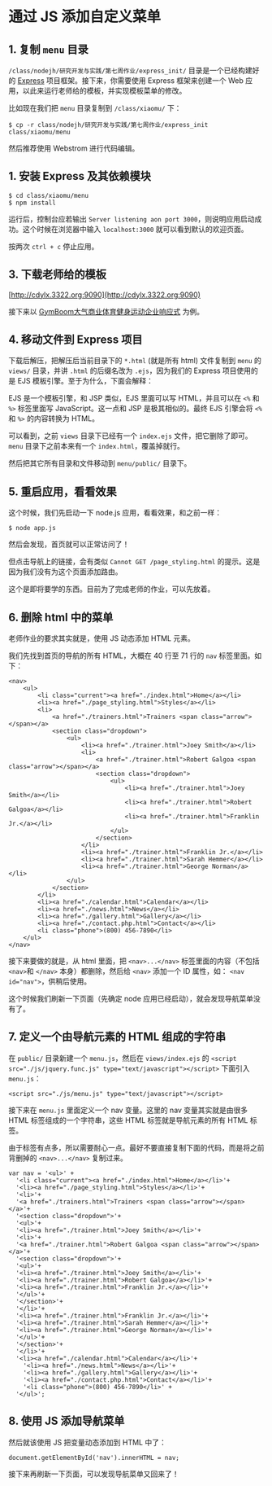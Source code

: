 # 通过 JS 添加自定义菜单

## 1. 复制 `menu` 目录

`/class/nodejh/研究开发与实践/第七周作业/express_init/` 目录是一个已经构建好的 [Express](http://www.expressjs.com.cn/) 项目框架。接下来，你需要使用 Express 框架来创建一个 Web 应用，以此来运行老师给的模板，并实现模板菜单的修改。

比如现在我们把 `menu` 目录复制到 `/class/xiaomu/` 下：

```
$ cp -r class/nodejh/研究开发与实践/第七周作业/express_init class/xiaomu/menu
```

然后推荐使用 Webstrom 进行代码编辑。

## 1. 安装 Express 及其依赖模块


```
$ cd class/xiaomu/menu
$ npm install 
```

运行后，控制台应若输出 `Server listening aon port 3000`，则说明应用启动成功。这个时候在浏览器中输入 `localhost:3000` 就可以看到默认的欢迎页面。

按两次 `ctrl + c` 停止应用。

## 3. 下载老师给的模板

[http://cdylx.3322.org:9090](http://cdylx.3322.org:9090)

接下来以 [GymBoom大气商业体育健身运动企业响应式](http://cdylx.3322.org:9090/GymBoom_Bootstrap/index.html) 为例。

## 4. 移动文件到 Express 项目

下载后解压，把解压后当前目录下的 `*.html` (就是所有 html) 文件复制到 `menu` 的 `views/` 目录，并讲 `.html` 的后缀名改为 `.ejs`，因为我们的 Express 项目使用的是 EJS 模板引擎。至于为什么，下面会解释：

EJS 是一个模板引擎，和 JSP 类似，EJS 里面可以写 HTML，并且可以在 `<%` 和 `%>` 标签里面写 JavaScript。这一点和 JSP 是极其相似的。最终 EJS 引擎会将  `<%` 和 `%>` 的内容转换为 HTML。

可以看到，之前 `views` 目录下已经有一个 `index.ejs` 文件，把它删除了即可。`menu` 目录下之前本来有一个 `index.html`，覆盖掉就行。 

然后把其它所有目录和文件移动到 `menu/public/` 目录下。

## 5. 重启应用，看看效果

这个时候，我们先启动一下 node.js 应用，看看效果，和之前一样：

```
$ node app.js
```

然后会发现，首页就可以正常访问了！

但点击导航上的链接，会有类似 `Cannot GET /page_styling.html` 的提示。这是因为我们没有为这个页面添加路由。

这个是即将要学的东西。目前为了完成老师的作业，可以先放着。

## 6. 删除 html 中的菜单

老师作业的要求其实就是，使用 JS 动态添加 HTML 元素。

我们先找到首页的导航的所有 HTML，大概在 40 行至 71 行的 `nav` 标签里面。如下：

```
<nav>
	<ul>
		<li class="current"><a href="./index.html">Home</a></li>
		<li><a href="./page_styling.html">Styles</a></li>
		<li>
			<a href="./trainers.html">Trainers <span class="arrow"></span></a>
			<section class="dropdown">
				<ul>
					<li><a href="./trainer.html">Joey Smith</a></li>
					<li>
						<a href="./trainer.html">Robert Galgoa <span class="arrow"></span></a>
						<section class="dropdown">
							<ul>
								<li><a href="./trainer.html">Joey Smith</a></li>
								<li><a href="./trainer.html">Robert Galgoa</a></li>
								<li><a href="./trainer.html">Franklin Jr.</a></li>
							</ul>
						</section>
					</li>
					<li><a href="./trainer.html">Franklin Jr.</a></li>
					<li><a href="./trainer.html">Sarah Hemmer</a></li>
					<li><a href="./trainer.html">George Norman</a></li>
				</ul>
			</section>
		</li>
		<li><a href="./calendar.html">Calendar</a></li>
		<li><a href="./news.html">News</a></li>
		<li><a href="./gallery.html">Gallery</a></li>
		<li><a href="./contact.php.html">Contact</a></li>
		<li class="phone">(800) 456-7890</li>
	</ul>
</nav>
```


接下来要做的就是，从 html 里面，把 `<nav>...</nav>` 标签里面的内容（不包括`<nav>`和  `</nav>` 本身）都删除，然后给 `<nav>` 添加一个 ID 属性，如： `<nav id="nav">`，供稍后使用。

这个时候我们刷新一下页面（先确定 node 应用已经启动），就会发现导航菜单没有了。

## 7. 定义一个由导航元素的 HTML 组成的字符串



在 `public/` 目录新建一个 `menu.js`，然后在 `views/index.ejs` 的 `<script src="./js/jquery.func.js" type="text/javascript"></script>` 下面引入 `menu.js`：

```
<script src="./js/menu.js" type="text/javascript"></script>
```
接下来在 `menu.js` 里面定义一个 nav 变量。这里的 nav 变量其实就是由很多 HTML 标签组成的一个字符串，这些 HTML 标签就是导航元素的所有 HTML 标签。

由于标签有点多，所以需要耐心一点。最好不要直接复制下面的代码，而是将之前背删掉的 `<nav>...</nav>` 复制过来。

```
var nav = '<ul>' +
  '<li class="current"><a href="./index.html">Home</a></li>'+
  '<li><a href="./page_styling.html">Styles</a></li>'+
  '<li>'+
  '<a href="./trainers.html">Trainers <span class="arrow"></span></a>'+
  '<section class="dropdown">'+
  '<ul>'+
  '<li><a href="./trainer.html">Joey Smith</a></li>'+
  '<li>'+
  '<a href="./trainer.html">Robert Galgoa <span class="arrow"></span></a>'+
  '<section class="dropdown">'+
  '<ul>'+
  '<li><a href="./trainer.html">Joey Smith</a></li>'+
  '<li><a href="./trainer.html">Robert Galgoa</a></li>'+
  '<li><a href="./trainer.html">Franklin Jr.</a></li>'+
  '</ul>'+
  '</section>'+
  '</li>'+
  '<li><a href="./trainer.html">Franklin Jr.</a></li>'+
  '<li><a href="./trainer.html">Sarah Hemmer</a></li>'+
  '<li><a href="./trainer.html">George Norman</a></li>'+
  '</ul>'+
  '</section>'+
  '</li>'+
  '<li><a href="./calendar.html">Calendar</a></li>'+
    '<li><a href="./news.html">News</a></li>'+
    '<li><a href="./gallery.html">Gallery</a></li>'+
    '<li><a href="./contact.php.html">Contact</a></li>'+
    '<li class="phone">(800) 456-7890</li>' +
  '</ul>';
```

## 8. 使用 JS 添加导航菜单

然后就该使用 JS 把变量动态添加到 HTML 中了：

```
document.getElementById('nav').innerHTML = nav;
```

接下来再刷新一下页面，可以发现导航菜单又回来了！

